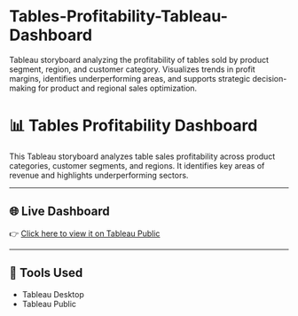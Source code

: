 # Tables-Profitability-Tableau-Dashboard
Tableau storyboard analyzing the profitability of tables sold by product segment, region, and customer category. Visualizes trends in profit margins, identifies underperforming areas, and supports strategic decision-making for product and regional sales optimization.

# 📊 Tables Profitability Dashboard

This Tableau storyboard analyzes table sales profitability across product categories, customer segments, and regions. It identifies key areas of revenue and highlights underperforming sectors.

---

## 🌐 Live Dashboard  
👉 [Click here to view it on Tableau Public]([https://public.tableau.com/views/YourDashboardNameHere](https://public.tableau.com/views/StoryBoard-TablesProfitability_17462338237670/Story1?:language=en-US&:sid=&:redirect=auth&:display_count=n&:origin=viz_share_link))

---

## 🧰 Tools Used  
- Tableau Desktop  
- Tableau Public
